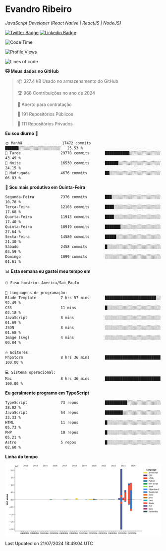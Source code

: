 # Evandro **Ribeiro**

*JavaScript Developer (React Native | ReactJS | NodeJS)*

[![Twitter Badge](https://img.shields.io/badge/-@ribeiroevandro-201B2D?style=flat-square&labelColor=201B2D&logo=twitter&logoColor=white&link=https://twitter.com/ribeiroevandro)](https://twitter.com/ribeiroevandro) 
[![Linkedin Badge](https://img.shields.io/badge/-Evandro%20Ribeiro-201B2D?style=flat-square&logo=Linkedin&logoColor=white&link=https://www.linkedin.com/in/ribeiroevandro)](https://www.linkedin.com/in/ribeiroevandro) 


<!--START_SECTION:waka-->
![Code Time](http://img.shields.io/badge/Code%20Time-4%2C020%20hrs%2021%20mins-blue)

![Profile Views](http://img.shields.io/badge/Visualizac%C3%B5es%20do%20perfil-0-blue)

![Lines of code](https://img.shields.io/badge/Desde%20o%20Hello%20World%20eu%20escrevi-55.1%20million%20linhas%20de%20c%C3%B3digo-blue)

**🐱 Meus dados no GitHub** 

> 📦 327.4 kB Usado no armazenamento do GitHub 
 > 
> 🏆 968 Contribuições no ano de 2024
 > 
> 💼 Aberto para contratação
 > 
> 📜 191 Repositórios Públicos 
 > 
> 🔑 111 Repositórios Privados 
 > 
**Eu sou diurno 🐤** 

```text
🌞 Manhã                  17472 commits       ██████░░░░░░░░░░░░░░░░░░░   25.53 % 
🌆 Tarde                  29770 commits       ███████████░░░░░░░░░░░░░░   43.49 % 
🌃 Noite                  16530 commits       ██████░░░░░░░░░░░░░░░░░░░   24.15 % 
🌙 Madrugada              4676 commits        ██░░░░░░░░░░░░░░░░░░░░░░░   06.83 % 
```
📅 **Sou mais produtivo em Quinta-Feira** 

```text
Segunda-Feira            7376 commits        ███░░░░░░░░░░░░░░░░░░░░░░   10.78 % 
Terça-Feira              12103 commits       ████░░░░░░░░░░░░░░░░░░░░░   17.68 % 
Quarta-Feira             11913 commits       ████░░░░░░░░░░░░░░░░░░░░░   17.40 % 
Quinta-Feira             18919 commits       ███████░░░░░░░░░░░░░░░░░░   27.64 % 
Sexta-Feira              14580 commits       █████░░░░░░░░░░░░░░░░░░░░   21.30 % 
Sábado                   2458 commits        █░░░░░░░░░░░░░░░░░░░░░░░░   03.59 % 
Domingo                  1099 commits        ░░░░░░░░░░░░░░░░░░░░░░░░░   01.61 % 
```


📊 **Esta semana eu gastei meu tempo em** 

```text
🕑︎ Fuso horário: America/Sao_Paulo

💬 Linguagens de programação: 
Blade Template           7 hrs 57 mins       ███████████████████████░░   92.49 % 
CSS                      11 mins             █░░░░░░░░░░░░░░░░░░░░░░░░   02.18 % 
JavaScript               8 mins              ░░░░░░░░░░░░░░░░░░░░░░░░░   01.69 % 
JSON                     8 mins              ░░░░░░░░░░░░░░░░░░░░░░░░░   01.68 % 
Image (svg)              4 mins              ░░░░░░░░░░░░░░░░░░░░░░░░░   00.84 % 

🔥 Editores: 
PhpStorm                 8 hrs 36 mins       █████████████████████████   100.00 % 

💻 Sistema operacional: 
Mac                      8 hrs 36 mins       █████████████████████████   100.00 % 
```

**Eu geralmente programo em TypeScript** 

```text
TypeScript               73 repos            ██████████░░░░░░░░░░░░░░░   38.02 % 
JavaScript               64 repos            ████████░░░░░░░░░░░░░░░░░   33.33 % 
HTML                     11 repos            █░░░░░░░░░░░░░░░░░░░░░░░░   05.73 % 
PHP                      10 repos            █░░░░░░░░░░░░░░░░░░░░░░░░   05.21 % 
Astro                    5 repos             █░░░░░░░░░░░░░░░░░░░░░░░░   02.60 % 
```



**Linha do tempo**

![Lines of Code chart](https://raw.githubusercontent.com/ribeiroevandro/ribeiroevandro/main/assets/bar_graph.png)


 Last Updated on 21/07/2024 18:49:04 UTC
<!--END_SECTION:waka-->
